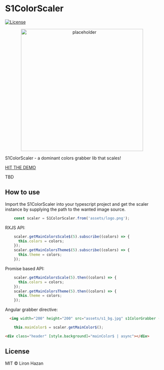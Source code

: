 # S1ColorScaler

[![License](https://img.shields.io/badge/License-MIT-green.svg)](https://github.com/Sentinel-One/lottie/blob/master/LICENSE)

<p align="center">
  <img width="400" alt="placeholder" src="https://github.com/Sentinel-One/s1-color-scaler/blob/master/t_logo.png" />
</p>

S1ColorScaler - a dominant colors grabber lib that scales!

[HIT THE DEMO](https://distracted-pike-a06858.netlify.app/)

TBD 

## How to use

Import the S1ColorScaler into your typescript project and get the scaler instance by supplying 
the path to the wanted image source.
 
```ts
    const scaler = S1ColorScaler.from('assets/logo.png');
```

RXJS API:
```ts
    scaler.getMainColorsScale$(5).subscribe((colors) => {
      this.colors = colors;
    });
    scaler.getMainColorsTheme$(5).subscribe((colors) => {
      this.theme = colors;
    });
```

Promise based API:
```ts
    scaler.getMainColorsScale(5).then((colors) => {
      this.colors = colors;
    });
    scaler.getMainColorsTheme(5).then((colors) => {
      this.theme = colors;
    });
```

Angular grabber directive:

```html
  <img width="200" height="200" src="assets/s1_bg.jpg" s1ColorGrabber (mainColors)="getMainColors($event)">
```

```ts
    this.mainColor$ = scaler.getMainColor$();
```

```html
<div class="header" [style.background]="mainColor$ | async"></div>
```

## License

MIT &copy; Liron Hazan

